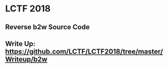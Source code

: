 # LCTF 2018

## Reverse b2w Source Code

## Write Up: https://github.com/LCTF/LCTF2018/tree/master/Writeup/b2w